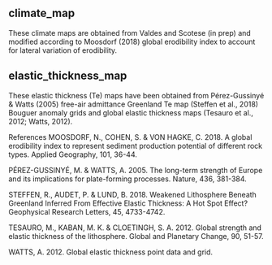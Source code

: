 ## climate_map
These climate maps are obtained from Valdes and Scotese (in prep) and modified according to Moosdorf (2018) global erodibility index to account for lateral variation of erodibility.

## elastic_thickness_map
These elastic thickness (Te) maps have been obtained from Pérez-Gussinyé & Watts (2005) free-air admittance Greenland Te map (Steffen et al., 2018) Bouguer anomaly grids and global elastic thickness maps (Tesauro et al., 2012; Watts, 2012).

References
MOOSDORF, N., COHEN, S. & VON HAGKE, C. 2018. A global erodibility index to represent sediment production potential of different rock types. Applied Geography, 101, 36-44.

PÉREZ-GUSSINYÉ, M. & WATTS, A. 2005. The long-term strength of Europe and its implications for plate-forming processes. Nature, 436, 381-384.

STEFFEN, R., AUDET, P. & LUND, B. 2018. Weakened Lithosphere Beneath Greenland Inferred From Effective Elastic Thickness: A Hot Spot Effect? Geophysical Research Letters, 45, 4733-4742.

TESAURO, M., KABAN, M. K. & CLOETINGH, S. A. 2012. Global strength and elastic thickness of the lithosphere. Global and Planetary Change, 90, 51-57.

WATTS, A. 2012. Global elastic thickness point data and grid.
